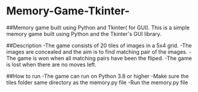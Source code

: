 # Memory-Game-Tkinter-
##Memory game built using Python and Tkinter( for GUI).
  This is a simple memory game built using Python and the Tkinter's GUI library.
	
##Description
		-The game consists of 20 tiles of images in a 5x4 grid.
		-The images are concealed and the aim is to find matching pair of the images.
		-The game is won when all matching pairs have been the fliped.
		-The game is lost when there are no moves left.
		
##How to run
	-The game can run on Python 3.8 or higher
	-Make sure the tiles folder same directory as the memory.py file
	-Run the memory.py file
	
